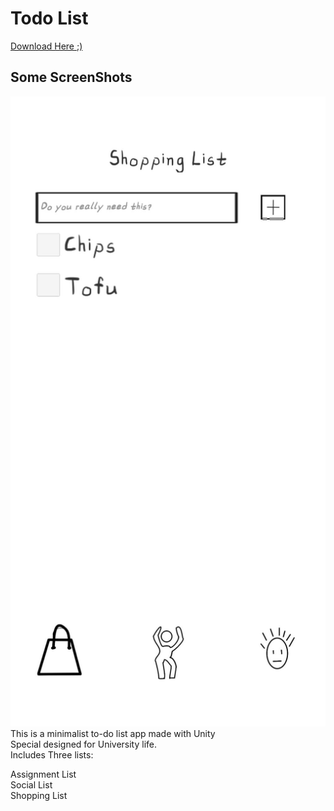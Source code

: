 # Todo List
[Download Here ;)](https://github.com/AmousQiu/Todo-List/blob/master/todotest.apk)
## Some ScreenShots
![Screen Shot](https://github.com/AmousQiu/Todo-List/blob/master/1.jpg)
This is a minimalist to-do list app made with Unity   
Special designed for University life.   
Includes Three lists:   

Assignment List   
Social List  
Shopping List  